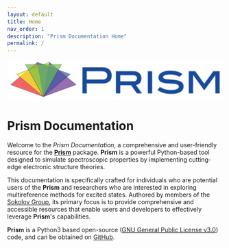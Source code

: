 ```yaml
---
layout: default
title: Home
nav_order: 1
description: "Prism Documentation Home"
permalink: /
---
```


![alt text](prism_logo.png "Prism Documentation")

# Prism Documentation

Welcome to the *Prism Documentation*, a comprehensive and user-friendly resource for the [**Prism**](https://www.github.com/sokolov-group/prism) package. **Prism** is a powerful Python-based tool designed to simulate spectroscopic properties by implementing cutting-edge electronic structure theories.

This documentation is specifically crafted for individuals who are potential users of the **Prism** and researchers who are interested in exploring multireference methods for excited states. Authored by members of the [Sokolov Group](https://research.cbc.osu.edu/sokolov.8/), its primary focus is to provide comprehensive and accessible resources that enable users and developers to effectively leverage **Prism**'s capabilities.

**Prism** is a Python3 based open-source ([GNU General Public License v3.0](https://github.com/sokolov-group/prism/blob/main/LICENSE)) code, and can be obtained on [GitHub](https://github.com/sokolov-group/prism).